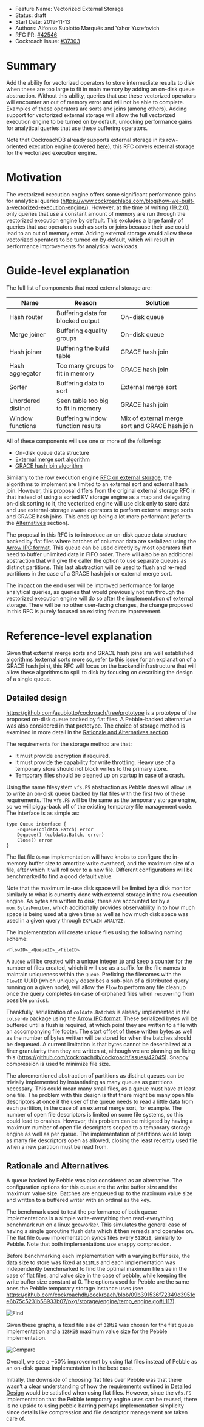 - Feature Name: Vectorized External Storage
- Status: draft
- Start Date: 2019-11-13
- Authors: Alfonso Subiotto Marqués and Yahor Yuzefovich
- RFC PR: [#42546](https://github.com/cockroachdb/cockroach/pull/42546)
- Cockroach Issue: [#37303](https://github.com/cockroachdb/cockroach/issues/37303)

# Summary

Add the ability for vectorized operators to store intermediate results
to disk when these are too large to fit in main memory by adding an
on-disk queue abstraction. Without this ability, queries that use these
vectorized operators will encounter an out of memory error and will not be
able to complete. Examples of these operators are sorts and joins (among
others). Adding support for vectorized external storage will allow the
full vectorized execution engine to be turned on by default, unlocking
performance gains for analytical queries that use these buffering operators.

Note that CockroachDB already supports external
storage in its row-oriented execution engine (covered
[here](https://github.com/cockroachdb/cockroach/blob/master/docs/RFCS/20170522_external_storage.md)),
this RFC covers external storage for the vectorized execution engine.

# Motivation

The vectorized execution engine offers some
significant performance gains for analytical queries
(https://www.cockroachlabs.com/blog/how-we-built-a-vectorized-execution-engine/).
However, at the time of writing (19.2.0), only queries that use a constant
amount of memory are run through the vectorized execution engine by
default. This excludes a large family of queries that use operators such as sorts
or joins because their use could lead to an out of memory error. Adding external
storage would allow these vectorized operators to be turned on by default,
which will result in performance improvements for analytical workloads.

# Guide-level explanation

The full list of components that need external storage are:

| Name | Reason | Solution |
|---|---|---|
| Hash router | Buffering data for blocked output | On-disk queue |
| Merge joiner | Buffering equality groups | On-disk queue |
| Hash joiner | Buffering the build table | GRACE hash join |
| Hash aggregator | Too many groups to fit in memory | GRACE hash join |
| Sorter | Buffering data to sort | External merge sort |
| Unordered distinct | Seen table too big to fit in memory | GRACE hash join |
| Window functions | Buffering window function results | Mix of external merge sort and GRACE hash join |

All of these components will use one or more of the
following:
- On-disk queue data structure
- [External merge sort
algorithm](https://en.wikipedia.org/wiki/External_sorting#External_merge_sort)
- [GRACE hash join
algorithm](https://en.wikipedia.org/wiki/Hash_join#Grace_hash_join)

Similarly to the row execution engine [RFC on external
storage](https://github.com/cockroachdb/cockroach/blob/master/docs/RFCS/20170522_external_storage.md#detailed-requirements),
the algorithms to implement are limited to an external sort and external hash join.
However, this
proposal differs from the original external storage RFC in that instead of using a
sorted KV storage engine as a map and delegating
on-disk sorting to it, the vectorized engine will use disk only to store data and
use external-storage aware operators to perform external merge
sorts and GRACE hash joins. This ends up being a lot more performant
(refer to the [Alternatives](#rationale-and-alternatives) section).

The proposal in this RFC is to introduce an on-disk queue data structure
backed by flat files where batches of columnar data are serialized
using the [Arrow IPC format](https://arrow.apache.org/docs/format/IPC.html).
This queue can be used directly by most operators that need to buffer
unlimited data in FIFO order. There will also be an additional abstraction
that will give the caller the option to use separate queues as distinct
partitions. This last abstraction will be used to flush and re-read
partitions in the case of a GRACE hash join or external merge sort.

The impact on the end user will be improved performance for large
analytical queries, as queries that would previously not run through
the vectorized execution engine will do so after the implementation of
external storage. There will be no other user-facing changes, the change
proposed in this RFC is purely focused on existing feature improvement.

# Reference-level explanation

Given that external merge sorts and GRACE hash joins are well
established algorithms (external sorts more so, refer to [this
issue](https://github.com/cockroachdb/cockroach/issues/24582) for
an explanation of a GRACE hash join), this RFC will focus on the
backend infrastructure that will allow these algorithms to spill
to disk by focusing on describing the design of a single queue.

## Detailed design

https://github.com/asubiotto/cockroach/tree/prototype is a
prototype of the proposed on-disk queue backed by flat files. A
Pebble-backed alternative was also considered in that prototype.
The choice of storage method is examined in more detail in the
[Rationale and Alternatives section](#rationale-and-alternatives).

The requirements for the storage method are that:
- It must provide encryption
if required.
- It must provide the capability for write throttling. Heavy use
of a temporary store should not block writes to the primary store.
- Temporary files should be cleaned up on startup in case of a crash.

Using the same filesystem `vfs.FS` abstraction as Pebble does will
allow us to write an on-disk queue backed by flat files with the
first two of these requirements. The `vfs.FS` will be the same as the
temporary storage engine, so we will piggy-back off of the existing
temporary file management code. The interface is as simple as:

```
type Queue interface {
    Enqueue(coldata.Batch) error
    Dequeue() (coldata.Batch, error)
    Close() error
}
```

The flat file `Queue` implementation will have knobs to configure
the in-memory buffer size to amortize write overhead, and the maximum
size of a file, after which it will roll over to a new file. Different
configurations will be benchmarked to find a good default value.

Note that the maximum in-use disk space will be limited by a disk monitor
similarly to what is currently done with external storage in the row execution
engine. As bytes are written to disk, these are accounted for by a
`mon.BytesMonitor`, which additionally provides observability in to how much
space is being used at a given time as well as how much disk space was used
in a given query through `EXPLAIN ANALYZE`.

The implementation will create unique files using the following naming scheme:
 ```
<FlowID>_<QueueID>_<FileID>
 ```
A `Queue` will be created with a unique integer `ID` and keep a counter
for the number of files created, which it will use as a suffix for
the file names to maintain uniqueness within the `Queue`. Prefixing
the filenames with the `FlowID` UUID (which uniquely describes a
sub-plan of a distributed query running on a given node), will allow
the `Flow` to perform any file cleanup once the query completes (in
case of orphaned files when `recover`ing from possible `panic`s).

Thankfully, serialization of `coldata.Batch`es is already
implemented in the `colserde` package using the [Arrow IPC
format](https://arrow.apache.org/docs/format/IPC.html). These serialized bytes will
be buffered until a flush is required, at which point they are written to a
file with an accompanying file footer. The start offset of these written bytes
as well as the number of bytes written will be stored for when the batches
should be dequeued. A current limitation is that bytes cannot be deserialized
at a finer granularity than they are written at, although we are planning
on fixing this (https://github.com/cockroachdb/cockroach/issues/42045).
Snappy compression is used to minimize file size.

The aforementioned abstraction of partitions as distinct queues can be trivially
implemented by instantiating as many queues as partitions necessary. This could
mean many small files, as a queue must have at least one file. The problem with
this design is that there might be many open file descriptors at once if the
user of the queue needs to read a little data from each partition, in the case
of an external merge sort, for example. The number of open file descriptors
is limited on some file systems, so this could lead to crashes. However, this
problem can be mitigated by having a maximum number of open file descriptors
scoped to a temporary storage engine as well as per queue. The implementation
of partitions would keep as many file descriptors open as allowed, closing the
least recently used file when a new partition must be read from.

## Rationale and Alternatives

A queue backed by Pebble was also considered as an alternative. The
configuration options for this queue are the write buffer size and
the maximum value size. Batches are enqueued up to the maximum value
size and written to a buffered writer with an ordinal as the key.

The benchmark used to test the performance of both queue implementations is
a simple write-everything then read-everything benchmark run on a linux gceworker.
This simulates the general case of having a single goroutine flush data
which it then rereads and operates on. The flat file `Queue` implementation
syncs files every `512KiB`, similarly to Pebble. Note that both implementations
use snappy compression.

Before benchmarking each implementation with a varying buffer size,
the data size to store was fixed at `512MiB` and each implementation was
independently benchmarked to find the optimal maximum file size in the
case of flat files, and value size in the case of pebble, while keeping
the write buffer size constant at 0. The options used for Pebble are
the same ones the Pebble temporary storage instance uses (see
https://github.com/cockroachdb/cockroach/blob/09b391536f72349c3951ce6b75c5231b58933b07/pkg/storage/engine/temp_engine.go#L117).

![Find](images/vectorized_external_storage1.png?raw=true "Find")

Given these graphs, a fixed file size of `32MiB` was chosen for the flat queue
implementation and a `128KiB` maximum value size for the Pebble implementation.

![Compare](images/vectorized_external_storage2.png?raw=true "Compare")

Overall, we see a ~50% improvement by using flat files
instead of Pebble as an on-disk queue implementation in the best case.

Initially, the downside of choosing flat files over Pebble was that
there wasn’t a clear understanding of how the requirements outlined
in [Detailed Design](#detailed-design) would be satisfied when using
flat files. However, since the `vfs.FS` implementation that the
Pebble temporary engine uses can be reused, there is no upside to
using pebble barring perhaps implementation simplicity since details
like compression and file descriptor management are taken care of.
